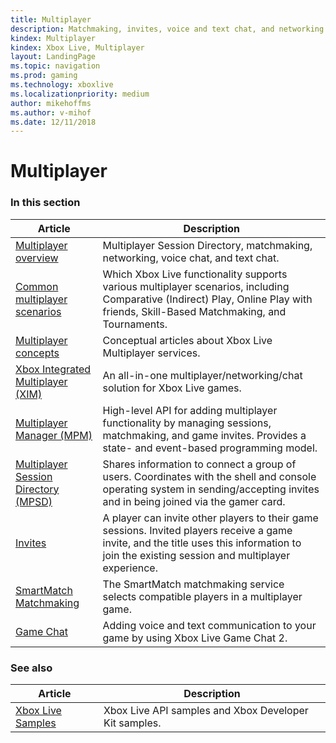 ```yaml
---
title: Multiplayer
description: Matchmaking, invites, voice and text chat, and networking.
kindex: Multiplayer
kindex: Xbox Live, Multiplayer
layout: LandingPage
ms.topic: navigation
ms.prod: gaming
ms.technology: xboxlive
ms.localizationpriority: medium
author: mikehoffms
ms.author: v-mihof
ms.date: 12/11/2018
---
```


# Multiplayer


### In this section

| Article | Description |
|---------|-------------|
| [Multiplayer overview](live-multiplayer-intro.md) | Multiplayer Session Directory, matchmaking, networking, voice chat, and text chat. |
| [Common multiplayer scenarios](live-common-multiplayer-scenarios.md) | Which Xbox Live functionality supports various multiplayer scenarios, including Comparative (Indirect) Play, Online Play with friends, Skill-Based Matchmaking, and Tournaments. |
| [Multiplayer concepts](concepts/live-multiplayer-concepts-nav.md) | Conceptual articles about Xbox Live Multiplayer services. |
| [Xbox Integrated Multiplayer (XIM)](xim/live-xim-nav.md) | An all-in-one multiplayer/networking/chat solution for Xbox Live games. |
| [Multiplayer Manager (MPM)](mpm/live-multiplayer-manager-nav.md) | High-level API for adding multiplayer functionality by managing sessions, matchmaking, and game invites. Provides a state- and event-based programming model. |
| [Multiplayer Session Directory (MPSD)](mpsd/live-mpsd-nav.md) | Shares information to connect a group of users. Coordinates with the shell and console operating system in sending/accepting invites and in being joined via the gamer card. |
| [Invites](invites/live-invites-nav.md) | A player can invite other players to their game sessions. Invited players receive a game invite, and the title uses this information to join the existing session and multiplayer experience. |
| [SmartMatch Matchmaking](matchmaking/live-matchmaking-nav.md) | The SmartMatch matchmaking service selects compatible players in a multiplayer game. |
| [Game Chat](chat/live-chat-nav.md) | Adding voice and text communication to your game by using Xbox Live Game Chat 2. |


### See also

| Article | Description |
|---------|-------------|
| [Xbox Live Samples](../../api-ref/live-samples.md) | Xbox Live API samples and Xbox Developer Kit samples. |
